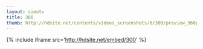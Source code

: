 ```yaml
---
layout: sieutv
title: 300
thumb: http://hdsite.net/contents/videos_screenshots/0/300/preview_360p.mp4.jpg
---
```

{% include iframe src='http://hdsite.net/embed/300' %}
 
